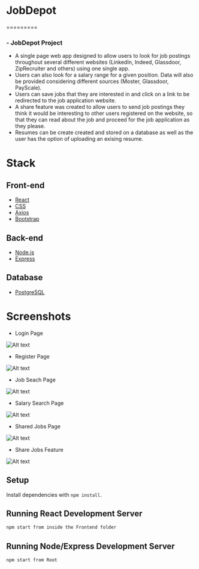 # JobDepot
=========

### - JobDepot Project

- A single page web app designed to allow users to look for job postings throughout several different websites (LinkedIn, Indeed, Glassdoor, ZipRecruiter and others) using one single app.
- Users can also look for a salary range for a given position. Data will also be provided considering different sources (Moster, Glassdoor, PayScale).
- Users can save jobs that they are interested in and click on a link to be redirected to the job application website.
- A share feature was created to allow users to send job postings they think it would be interesting to other users registered on the website, so that they can read about the job and proceed for the job application as they please.
- Resumes can be create created and stored on a database as well as the user has the option of uploading an exising resume.

# Stack

## Front-end

- [React](https://reactjs.org/)
- [CSS](https://www.w3.org/Style/CSS/)
- [Axios](https://github.com/axios/axios)
- [Bootstrap](https://getbootstrap.com/)

## Back-end

- [Node.js](https://nodejs.org/)
- [Express](https://expressjs.com/)

## Database

- [PostgreSQL](https://www.postgresql.org/)

# Screenshots

- Login Page

![Alt text](https://github.com/educastroa/JobDepot/blob/cleanup/refactor/screenshots/LoginPage.png?raw=true "Login Page")

- Register Page

![Alt text](https://github.com/educastroa/JobDepot/blob/cleanup/refactor/screenshots/RegisterPage.png?raw=true "Register Page")

- Job Seach Page

![Alt text](https://github.com/educastroa/JobDepot/blob/cleanup/refactor/screenshots/JobSearch.png?raw=true "Job Seach Page")

- Salary Search Page

![Alt text](https://github.com/educastroa/JobDepot/blob/cleanup/refactor/screenshots/SalarySearch.png?raw=true "Salary Search Page")

- Shared Jobs Page

![Alt text](https://github.com/educastroa/JobDepot/blob/cleanup/refactor/screenshots/SharedJobs.png?raw=true "Shared Jobs Page")

- Share Jobs Feature

![Alt text](https://github.com/educastroa/JobDepot/blob/cleanup/refactor/screenshots/ShareJobFeature.png?raw=true "Share Jobs Feature")


## Setup

Install dependencies with `npm install`.

## Running React Development Server

```sh
npm start from inside the Frontend folder
```

## Running Node/Express Development Server

```sh
npm start from Root
```
